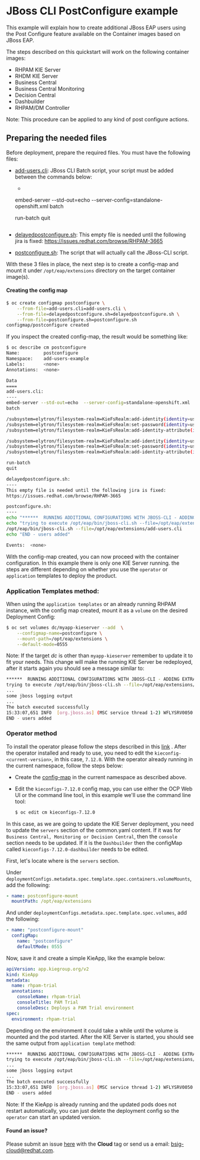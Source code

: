 # JBoss CLI PostConfigure example

This example will explain how to create additional JBoss EAP users using the Post Configure feature available on the
Container images based on JBoss EAP.

The steps described on this quickstart will work on the following container images:

- RHPAM KIE Server
- RHDM KIE Server
- Business Central
- Business Central Monitoring
- Decision Central
- Dashbuilder
- RHPAM/DM Controller

Note: This procedure can be applied to any kind of post configure actions.

## Preparing the needed files

Before deployment, prepare the required files. You must have the following files:

- [add-users.cli](add-users.cli): JBoss CLI Batch script, your script must be added between the commands below:
    - ```bash
  embed-server --std-out=echo --server-config=standalone-openshift.xml batch

    <your jboss-cli commands>

  run-batch quit
    ```

- [delayedpostconfigure.sh](delayedpostconfigure.sh): This empty file is needed until the following jira is fixed:
  https://issues.redhat.com/browse/RHPAM-3665

- [postconfigure.sh](postconfigure.sh): The script that will actually call the JBoss-CLI script.

With these 3 files in place, the next step is to create a config-map and mount it under `/opt/eap/extensions` directory on
the target container image(s).

#### Creating the config map

```bash
$ oc create configmap postconfigure \
    --from-file=add-users.cli=add-users.cli \
    --from-file=delayedpostconfigure.sh=delayedpostconfigure.sh \
    --from-file=postconfigure.sh=postconfigure.sh
configmap/postconfigure created
```

If you inspect the created config-map, the result would be something like:

```bash
$ oc describe cm postconfigure
Name:         postconfigure
Namespace:    add-users-example
Labels:       <none>
Annotations:  <none>

Data
====
add-users.cli:
----
embed-server --std-out=echo  --server-config=standalone-openshift.xml
batch

/subsystem=elytron/filesystem-realm=KieFsRealm:add-identity(identity=user1)
/subsystem=elytron/filesystem-realm=KieFsRealm:set-password(identity=user1, clear={password="pass123*"})
/subsystem=elytron/filesystem-realm=KieFsRealm:add-identity-attribute(identity=user1, name=role, value=["kie-server","rest-all","admin","kiemgmt","Administrators","user"])

/subsystem=elytron/filesystem-realm=KieFsRealm:add-identity(identity=user2)
/subsystem=elytron/filesystem-realm=KieFsRealm:set-password(identity=user2, clear={password="pass123*"})
/subsystem=elytron/filesystem-realm=KieFsRealm:add-identity-attribute(identity=user2, name=role, value=["kie-server","rest-all","admin","kiemgmt"])

run-batch
quit

delayedpostconfigure.sh:
----
This empty file is needed until the following jira is fixed:
https://issues.redhat.com/browse/RHPAM-3665

postconfigure.sh:
----
echo "******  RUNNING ADDITIONAL CONFIGURATIONS WITH JBOSS-CLI - ADDING EXTRA ELYTRON USERS TO KIE FS REALM **********"
echo "trying to execute /opt/eap/bin/jboss-cli.sh --file=/opt/eap/extensions/add-users.cli"
/opt/eap/bin/jboss-cli.sh --file=/opt/eap/extensions/add-users.cli
echo "END - users added"

Events:  <none>
```

With the config-map created, you can now proceed with the container configuration. In this example there is only one KIE
Server running. the steps are different depending on whether you use the `operator` or `application` templates to deploy
the product.

### Application Templates method:

When using the `application templates` or an already running RHPAM instance, with the config map created, mount it as
a `volume` on the desired Deployment Config:

```bash
$ oc set volumes dc/myapp-kieserver --add  \
    --configmap-name=postconfigure \
    --mount-path=/opt/eap/extensions \
    --default-mode=0555
```

Note: If the target *dc* is other than `myapp-kieserver` remember to update it to fit your needs. This change will make
the running KIE Server be redeployed, after it starts again you should see a message similar to:

```bash
******  RUNNING ADDITIONAL CONFIGURATIONS WITH JBOSS-CLI - ADDING EXTRA ELYTRON USERS TO KIE FS REALM **********
trying to execute /opt/eap/bin/jboss-cli.sh --file=/opt/eap/extensions/add-users.cli
...
some jboss logging output
...
The batch executed successfully
15:33:07,651 INFO  [org.jboss.as] (MSC service thread 1-2) WFLYSRV0050: JBoss EAP 7.4.1.GA (WildFly Core 15.0.4.Final-redhat-00001) stopped in 40ms
END - users added
```

### Operator method

To install the operator please follow the steps described in
this [link](https://access.redhat.com/documentation/en-us/red_hat_process_automation_manager/7.12/html/deploying_red_hat_process_automation_manager_on_red_hat_openshift_container_platform/operator-con_openshift-operator)
. After the operator installed and ready to use, you need to edit the `kieconfig-<current-version>`, in this
case, `7.12.0`. With the operator already running in the current namespace, follow the steps below:

- Create the [config-map](#creating-the-config-map) in the current namespace as described above.
- Edit the `kieconfigs-7.12.0` config map, you can use either the OCP Web UI or the command line tool, in this example
  we'll use the command line tool:

  ```bash
  $ oc edit cm kieconfigs-7.12.0
  ```

In this case, as we are going to update the KIE Server deployment, you need to update the `servers` section of the
common.yaml content. If it was for `Business Central, Monitoring or Decision Central`, then the `console` section needs
to be updated. If it is the `Dashbuilder` then the configMap called `kieconfigs-7.12.0-dashbuilder` needs to be edited.

First, let's locate where is the `servers` section.

Under `deploymentConfigs.metadata.spec.template.spec.containers.volumeMounts`, add the following:

```yaml
- name: postconfigure-mount
  mountPath: /opt/eap/extensions
```

And under `deploymentConfigs.metadata.spec.template.spec.volumes`, add the following:

```yaml
- name: "postconfigure-mount"
  configMap:
    name: "postconfigure"
    defaultMode: 0555
```

Now, save it and create a simple KieApp, like the example below:

```yaml
apiVersion: app.kiegroup.org/v2
kind: KieApp
metadata:
  name: rhpam-trial
  annotations:
    consoleName: rhpam-trial
    consoleTitle: PAM Trial
    consoleDesc: Deploys a PAM Trial environment
spec:
  environment: rhpam-trial
```

Depending on the environment it could take a while until the volume is mounted and the pod started. After the KIE Server
is started, you should see the same output from `application template` method:

```bash
******  RUNNING ADDITIONAL CONFIGURATIONS WITH JBOSS-CLI - ADDING EXTRA ELYTRON USERS TO KIE FS REALM **********
trying to execute /opt/eap/bin/jboss-cli.sh --file=/opt/eap/extensions/add-users.cli
...
some jboss logging output
...
The batch executed successfully
15:33:07,651 INFO  [org.jboss.as] (MSC service thread 1-2) WFLYSRV0050: JBoss EAP 7.4.1.GA (WildFly Core 15.0.4.Final-redhat-00001) stopped in 40ms
END - users added
```

Note: If the KieApp is already running and the updated pods does not restart automatically, you can just delete the
deployment config so the `operator` can start an updated version.

#### Found an issue?

Please submit an issue [here](https://issues.jboss.org/projects/RHPAM) with the **Cloud** tag or send us a email:
bsig-cloud@redhat.com.

